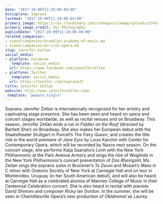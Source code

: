 ```yaml
---
date: "2017-10-09T11:29:00-04:00"
discipline: Soprano
lastmod: "2017-10-09T11:29:00-04:00"
primary_image: https://res.cloudinary.com/schmopera/image/upload/v1545409169/media/webhook-uploads/1507562923670/img_8952.jpg.jpg
primary_image_credit: J&J Photography
publishDate: "2017-10-09T11:29:00-04:00"
related_companies:
- scene/companies/brooklyn-academy-of-music.md
- scene/companies/on-site-opera.md
slug: jennifer-zetlan
social_media:
- platform: Facebook
  _template: social_media
  url: https://www.facebook.com/jenniferzetlan
- platform: Twitter
  _template: social_media
  url: https://twitter.com/sopranoJZ
title: Jennifer Zetlan
website: http://www.jenniferzetlan.com/
_template: "people_single"
---
```


Soprano Jennifer Zetlan is internationally recognized for her artistry and captivating stage presence. She has been seen and heard on opera and concert stages worldwide, as well as recital venues and on Broadway. This season, Jennifer Zetlan ends a run in *Fiddler on the Roof* (directed by Bartlett Sher) on Broadway. She also makes her European debut with the Staatstheater Stuttgart in Purcell’s *The Fairy Queen*, and creates the title role in the world premiere of *Jane Eyre* by Louis Karchin with Center for Contemporary Opera, which will be recorded by Naxos next season. On the concert stage, she performs Kaija Saariaho’s *Lonh* with the New York Philharmonic at the Park Avenue Armory and sings the role of Woglinde in the New York Philharmonic’s concert presentation of *Das Rheingold*. Ms. Zetlan sings the soprano solos in Bruckner’s *Te Deum* and Mozart’s Mass in C minor with Oratorio Society of New York at Carnegie Hall and on tour in Montevideo, Uruguay (in her South American debut), and will also be heard at Carnegie Hall as a celebrated alumna of Mannes College of Music in their Centennial Celebration concert. She is also heard in recital with pianists David Shimoni and composer Ricky Ian Gordon. In the summer, she will be seen in Charlottesville Opera’s new production of *Oklahoma!* as Laurey.
